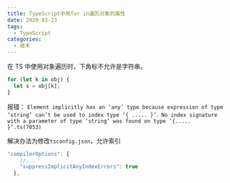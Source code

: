 ```yaml
---
title: TypeScript中用for in遍历对象的属性
date: 2020-03-23
tags:
  - TypeScript
categories:
  - 技术
---
```


在 TS 中使用对象遍历时，下角标不允许是字符串。

<!-- more -->

```js
for (let k in obj) {
  let s = obj[k];
}
```

报错：
`Element implicitly has an ‘any’ type because expression of type ‘string’ can’t be used to index type ‘{ ..... }’.`
`No index signature with a parameter of type ‘string’ was found on type ‘{..... }’.ts(7053)`

解决办法为修改`tsconfig.json`，允许索引

```js
"compilerOptions": {
    //...
    "suppressImplicitAnyIndexErrors": true
  },
```
